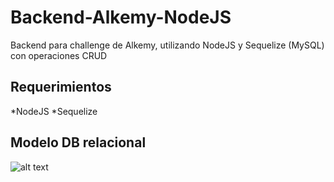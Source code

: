 # Backend-Alkemy-NodeJS
Backend para challenge de Alkemy, utilizando NodeJS y Sequelize (MySQL) con operaciones CRUD

Requerimientos
-------------------
*NodeJS
*Sequelize

Modelo DB relacional
-------------------
![alt text](https://github.com/frann11/Backend-Alkemy-NodeJS/blob/main/relacionesDB.png?raw=true)
